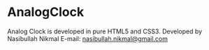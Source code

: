 # AnalogClock
Analog Clock is developed in pure HTML5 and CSS3.
Developed by Nasibullah Nikmal
E-mail: nasibullah.nikmal@gmail.com
